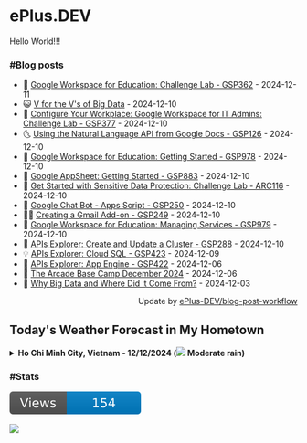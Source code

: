 # ePlus.DEV

Hello World!!!

### #Blog posts

- 🧰 [Google Workspace for Education: Challenge Lab - GSP362](https://eplus.dev/google-workspace-for-education-challenge-lab-gsp362) - 2024-12-11 
- 😺 [V for the V&#39;s of Big Data](https://eplus.dev/v-for-the-vs-of-big-data) - 2024-12-10 
- 🗽 [Configure Your Workplace: Google Workspace for IT Admins: Challenge Lab - GSP377](https://eplus.dev/configure-your-workplace-google-workspace-for-it-admins-challenge-lab-gsp377) - 2024-12-10 
- 🌜 [Using the Natural Language API from Google Docs - GSP126](https://eplus.dev/using-the-natural-language-api-from-google-docs-gsp126) - 2024-12-10 
- 📝 [Google Workspace for Education: Getting Started - GSP978](https://eplus.dev/google-workspace-for-education-getting-started-gsp978) - 2024-12-10 
- 🚀 [Google AppSheet: Getting Started - GSP883](https://eplus.dev/google-appsheet-getting-started-gsp883) - 2024-12-10 
- 💼 [Get Started with Sensitive Data Protection: Challenge Lab - ARC116](https://eplus.dev/get-started-with-sensitive-data-protection-challenge-lab-arc116) - 2024-12-10 
- 🦣 [Google Chat Bot - Apps Script - GSP250](https://eplus.dev/google-chat-bot-apps-script-gsp250) - 2024-12-10 
- 👨‍🏫 [Creating a Gmail Add-on - GSP249](https://eplus.dev/creating-a-gmail-add-on-gsp249) - 2024-12-10 
- 🔭 [Google Workspace for Education: Managing Services - GSP979](https://eplus.dev/google-workspace-for-education-managing-services-gsp979) - 2024-12-10 
- 🤡 [APIs Explorer: Create and Update a Cluster - GSP288](https://eplus.dev/apis-explorer-create-and-update-a-cluster-gsp288) - 2024-12-10 
- 💡 [APIs Explorer: Cloud SQL - GSP423](https://eplus.dev/apis-explorer-cloud-sql-gsp423) - 2024-12-09 
- 🦣 [APIs Explorer: App Engine - GSP422](https://eplus.dev/apis-explorer-app-engine-gsp422) - 2024-12-06 
- 💪 [The Arcade Base Camp December 2024](https://eplus.dev/the-arcade-base-camp-december-2024) - 2024-12-06 
- 🤡 [Why Big Data and Where Did it Come From?](https://eplus.dev/why-big-data-and-where-did-it-come-from) - 2024-12-03 


<div align="right">
    Update by <a target="_blank" href="https://github.com/ePlus-DEV/blog-post-workflow">ePlus-DEV/blog-post-workflow</a>
</div>


## Today's Weather Forecast in My Hometown



<details>
    <summary><b>Ho Chi Minh City, Vietnam - 12/12/2024 (<img src="https://cdn.weatherapi.com/weather/64x64/day/302.png" width="25" /> Moderate rain)</b>
    </summary>

    
<table>
    <tr>
        <th>Hour</th>
        <td>00:00</td><td>01:00</td><td>02:00</td><td>03:00</td><td>04:00</td><td>05:00</td><td>06:00</td><td>07:00</td><td>08:00</td><td>09:00</td><td>10:00</td><td>11:00</td><td>12:00</td><td>13:00</td><td>14:00</td><td>15:00</td><td>16:00</td><td>17:00</td><td>18:00</td><td>19:00</td><td>20:00</td><td>21:00</td><td>22:00</td><td>23:00</td>
    </tr>
    <tr>
        <th>Weather</th>
        <td><img src="https://cdn.weatherapi.com/weather/64x64/night/119.png"></img></td><td><img src="https://cdn.weatherapi.com/weather/64x64/night/116.png"></img></td><td><img src="https://cdn.weatherapi.com/weather/64x64/night/119.png"></img></td><td><img src="https://cdn.weatherapi.com/weather/64x64/night/116.png"></img></td><td><img src="https://cdn.weatherapi.com/weather/64x64/night/116.png"></img></td><td><img src="https://cdn.weatherapi.com/weather/64x64/night/116.png"></img></td><td><img src="https://cdn.weatherapi.com/weather/64x64/day/113.png"></img></td><td><img src="https://cdn.weatherapi.com/weather/64x64/day/119.png"></img></td><td><img src="https://cdn.weatherapi.com/weather/64x64/day/119.png"></img></td><td><img src="https://cdn.weatherapi.com/weather/64x64/day/116.png"></img></td><td><img src="https://cdn.weatherapi.com/weather/64x64/day/116.png"></img></td><td><img src="https://cdn.weatherapi.com/weather/64x64/day/176.png"></img></td><td><img src="https://cdn.weatherapi.com/weather/64x64/day/266.png"></img></td><td><img src="https://cdn.weatherapi.com/weather/64x64/day/353.png"></img></td><td><img src="https://cdn.weatherapi.com/weather/64x64/day/353.png"></img></td><td><img src="https://cdn.weatherapi.com/weather/64x64/day/353.png"></img></td><td><img src="https://cdn.weatherapi.com/weather/64x64/day/353.png"></img></td><td><img src="https://cdn.weatherapi.com/weather/64x64/day/353.png"></img></td><td><img src="https://cdn.weatherapi.com/weather/64x64/night/353.png"></img></td><td><img src="https://cdn.weatherapi.com/weather/64x64/night/353.png"></img></td><td><img src="https://cdn.weatherapi.com/weather/64x64/night/353.png"></img></td><td><img src="https://cdn.weatherapi.com/weather/64x64/night/353.png"></img></td><td><img src="https://cdn.weatherapi.com/weather/64x64/night/353.png"></img></td><td><img src="https://cdn.weatherapi.com/weather/64x64/night/353.png"></img></td>
    </tr>
    <tr>
        <th>Condition</th>
        <td width="200px">Cloudy </td><td width="200px">Partly Cloudy </td><td width="200px">Cloudy </td><td width="200px">Partly Cloudy </td><td width="200px">Partly Cloudy </td><td width="200px">Partly Cloudy </td><td width="200px">Sunny</td><td width="200px">Cloudy </td><td width="200px">Cloudy </td><td width="200px">Partly Cloudy </td><td width="200px">Partly Cloudy </td><td width="200px">Patchy rain nearby</td><td width="200px">Light drizzle</td><td width="200px">Light rain shower</td><td width="200px">Light rain shower</td><td width="200px">Light rain shower</td><td width="200px">Light rain shower</td><td width="200px">Light rain shower</td><td width="200px">Light rain shower</td><td width="200px">Light rain shower</td><td width="200px">Light rain shower</td><td width="200px">Light rain shower</td><td width="200px">Light rain shower</td><td width="200px">Light rain shower</td>
    </tr>
    <tr>
        <th>Temperature</th>
        <td>24.6 °C</td><td>24.3 °C</td><td>24.2 °C</td><td>24 °C</td><td>23.9 °C</td><td>23.6 °C</td><td>25 °C</td><td>24.5 °C</td><td>25.8 °C</td><td>26.7 °C</td><td>27.6 °C</td><td>29 °C</td><td>29.7 °C</td><td>29.7 °C</td><td>29.6 °C</td><td>28.8 °C</td><td>28.9 °C</td><td>28 °C</td><td>26.9 °C</td><td>26.2 °C</td><td>26 °C</td><td>25.8 °C</td><td>25.8 °C</td><td>25.7 °C</td>
    </tr>
    <tr>
        <th>Wind</th>
        <td>4.3 kph</td><td>4.3 kph</td><td>4 kph</td><td>4.3 kph</td><td>5 kph</td><td>5 kph</td><td>3.6 kph</td><td>1.1 kph</td><td>1.4 kph</td><td>1.4 kph</td><td>0.4 kph</td><td>2.5 kph</td><td>1.1 kph</td><td>1.4 kph</td><td>2.9 kph</td><td>2.9 kph</td><td>2.2 kph</td><td>2.2 kph</td><td>2.5 kph</td><td>2.9 kph</td><td>2.2 kph</td><td>3.2 kph</td><td>3.2 kph</td><td>4 kph</td>
    </tr>
</table>


<div align="right">
    Updated at: 2024-12-11T23:56:06Z - by <a target="_blank"
        href="https://github.com/ePlus-DEV/weather-forecast">ePlus-DEV/weather-forecast</a>
</div>
</details>


### #Stats

[![Image of counter](https://github.com/ePlus-DEV/view-counter/blob/main/svg/685088620/badge.svg)](https://github.com/ePlus-DEV/view-counter/blob/main/readme/685088620/week.md)

![](https://komarev.com/ghpvc/?username=ePlus-DEV&style=for-the-badge)
